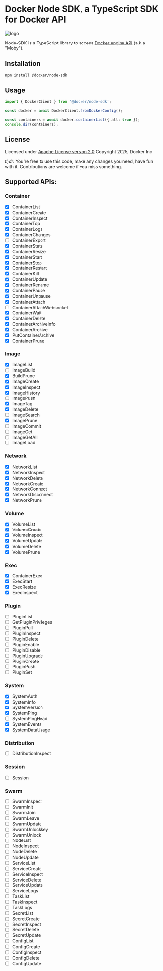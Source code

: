 # Docker Node SDK, a TypeScript SDK for Docker API

![logo](logo.png)

Node-SDK is a TypeScript library to access [Docker engine API](https://docs.docker.com/reference/api/engine/#view-the-api-reference) (a.k.a "Moby").

## Installation

```bash
npm install @docker/node-sdk
```

## Usage

```typescript
import { DockerClient } from '@docker/node-sdk';

const docker = await DockerClient.fromDockerConfig();

const containers = await docker.containerList({ all: true });
console.dir(containers);
```

## License

Licensed under [Apache License version 2.0](https://www.apache.org/licenses/LICENSE-2.0)
Copyright 2025, Docker Inc

_tl;dr:_ You're free to use this code, make any changes you need, have fun with it. Contributions are welcome if you miss something.

## Supported APIs:

### Container

- [x] ContainerList
- [x] ContainerCreate
- [x] ContainerInspect
- [x] ContainerTop
- [x] ContainerLogs
- [x] ContainerChanges
- [ ] ContainerExport
- [x] ContainerStats
- [x] ContainerResize
- [x] ContainerStart
- [x] ContainerStop
- [x] ContainerRestart
- [x] ContainerKill
- [x] ContainerUpdate
- [x] ContainerRename
- [x] ContainerPause
- [x] ContainerUnpause
- [x] ContainerAttach
- [ ] ContainerAttachWebsocket
- [x] ContainerWait
- [x] ContainerDelete
- [x] ContainerArchiveInfo
- [x] ContainerArchive
- [x] PutContainerArchive
- [x] ContainerPrune

### Image

- [x] ImageList
- [ ] ImageBuild
- [x] BuildPrune
- [x] ImageCreate
- [x] ImageInspect
- [x] ImageHistory
- [ ] ImagePush
- [x] ImageTag
- [x] ImageDelete
- [ ] ImageSearch
- [x] ImagePrune
- [ ] ImageCommit
- [ ] ImageGet
- [ ] ImageGetAll
- [ ] ImageLoad

### Network

- [x] NetworkList
- [x] NetworkInspect
- [x] NetworkDelete
- [x] NetworkCreate
- [x] NetworkConnect
- [x] NetworkDisconnect
- [x] NetworkPrune

### Volume

- [x] VolumeList
- [x] VolumeCreate
- [x] VolumeInspect
- [x] VolumeUpdate
- [x] VolumeDelete
- [x] VolumePrune

### Exec

- [x] ContainerExec
- [x] ExecStart
- [x] ExecResize
- [x] ExecInspect

### Plugin

- [ ] PluginList
- [ ] GetPluginPrivileges
- [ ] PluginPull
- [ ] PluginInspect
- [ ] PluginDelete
- [ ] PluginEnable
- [ ] PluginDisable
- [ ] PluginUpgrade
- [ ] PluginCreate
- [ ] PluginPush
- [ ] PluginSet

### System

- [x] SystemAuth
- [x] SystemInfo
- [x] SystemVersion
- [x] SystemPing
- [ ] SystemPingHead
- [x] SystemEvents
- [x] SystemDataUsage

### Distribution

- [ ] DistributionInspect

### Session

- [ ] Session

### Swarm

- [ ] SwarmInspect
- [ ] SwarmInit
- [ ] SwarmJoin
- [ ] SwarmLeave
- [ ] SwarmUpdate
- [ ] SwarmUnlockkey
- [ ] SwarmUnlock
- [ ] NodeList
- [ ] NodeInspect
- [ ] NodeDelete
- [ ] NodeUpdate
- [ ] ServiceList
- [ ] ServiceCreate
- [ ] ServiceInspect
- [ ] ServiceDelete
- [ ] ServiceUpdate
- [ ] ServiceLogs
- [ ] TaskList
- [ ] TaskInspect
- [ ] TaskLogs
- [ ] SecretList
- [ ] SecretCreate
- [ ] SecretInspect
- [ ] SecretDelete
- [ ] SecretUpdate
- [ ] ConfigList
- [ ] ConfigCreate
- [ ] ConfigInspect
- [ ] ConfigDelete
- [ ] ConfigUpdate
